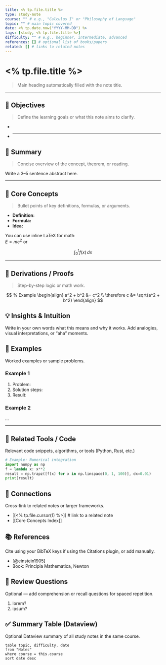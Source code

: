 ```yaml
---
title: <% tp.file.title %>
type: study-note
course: "" # e.g., "Calculus I" or "Philosophy of Language"
topic: "" # main topic covered
date: <% tp.date.now("YYYY-MM-DD") %>
tags: [study, <% tp.file.title %>]
difficulty: "" # e.g., beginner, intermediate, advanced
references: [] # optional list of books/papers
related: [] # links to related notes
---
```


# <% tp.file.title %>

> Main heading automatically filled with the note title.

---

## 🎯 Objectives

> Define the learning goals or what this note aims to clarify.

-
- ***

## 📘 Summary

> Concise overview of the concept, theorem, or reading.

Write a 3–5 sentence abstract here.

---

## 🧩 Core Concepts

> Bullet points of key definitions, formulas, or arguments.

- **Definition:**
- **Formula:**
- **Idea:**

You can use inline LaTeX for math:  
$E = mc^2$ or

$$
\int_0^1 f(x)\,dx
$$

---

## 🧮 Derivations / Proofs

> Step-by-step logic or math work.

$$
% Example
\begin{align}
a^2 + b^2 &= c^2 \\
\therefore c &= \sqrt{a^2 + b^2}
\end{align}
$$

## 💡 Insights & Intuition

Write in your own words what this means and why it works.
Add analogies, visual interpretations, or “aha” moments.

## 🧠 Examples

Worked examples or sample problems.

### Example 1

1. Problem:
2. Solution steps:
3. Result:

### Example 2

...

---

## 🧰 Related Tools / Code

Relevant code snippets, algorithms, or tools (Python, Rust, etc.)

```python
# Example: Numerical integration
import numpy as np
f = lambda x: x**2
result = np.trapz([f(x) for x in np.linspace(0, 1, 100)], dx=0.01)
print(result)
```

## 🧭 Connections

Cross-link to related notes or larger frameworks.

- [[<% tp.file.cursor(1) %>]] # link to a related note
- [[Core Concepts Index]]

## 📚 References

Cite using your BibTeX keys if using the Citations plugin, or add manually.

- [@einstein1905]
- Book: Principia Mathematica, Newton

## 🧾 Review Questions

Optional — add comprehension or recall questions for spaced repetition.

1. lorem?
2. ipsum?

## ✅ Summary Table (Dataview)

Optional Dataview summary of all study notes in the same course.

```dataview
table topic, difficulty, date
from "Notes"
where course = this.course
sort date desc
```
